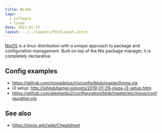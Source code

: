 ```yaml
---
title: NixOS
tags:
  - software
  - linux
date: 2021-01-15
layout: ../../layouts/PostLayout.astro
---
```


[NixOS](https://nixos.org/) is a linux distribution with a unique approach to
package and configuration management. Built on top of the Nix package manager,
it is completely declarative.

## Config examples

- https://github.com/monadplus/nixconfig/blob/master/home.nix
- i3 setup: http://johnduhamel.io/posts/2019-01-29-nixos-i3-setup.html
- https://github.com/alexherbo2/configuration/blob/master/etc/nixos/configuration.nix

## See also

- https://nixos.wiki/wiki/Cheatsheet
